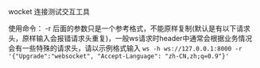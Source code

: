 wocket 连接测试交互工具

使用命令： -r 后面的参数只是一个参考格式，不能原样复制(默认是有以下请求头，原样输入会报错请求头重复)，一般ws请求时header中通常会根据业务情况会有一些特殊的请求头，请以示例格式输入
`ws -h ws://127.0.0.1:8000 -r '{"Upgrade":"websocket", "Accept-Language": "zh-CN,zh;q=0.9"}'
`
 